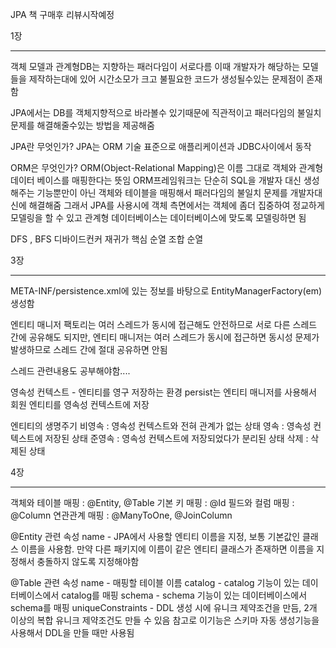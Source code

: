 JPA 책 구매후 리뷰시작예정


1장
***********

객체 모델과 관계형DB는 지향하는 패러다임이 서로다름 
이때 개발자가 해당하는 모델들을 제작하는대에 있어 시간소모가 크고 
불필요한 코드가 생성될수있는 문제점이 존재함 

JPA에서는 DB를 객체지향적으로 바라볼수 있기때문에 직관적이고 패러다임의 불일치문제를 
해결해줄수있는 방법을 제공해줌 


JPA란 무엇인가? 
JPA는 ORM 기술 표준으로 애플리케이션과 JDBC사이에서 동작

ORM은 무엇인가? 
ORM(Object-Relational Mapping)은 이름 그대로 객체와 관계형 데이터 베이스를 매핑한다는 뜻임 
ORM프레임워크는 단순히 SQL을 개발자 대신 생성해주는 기능뿐만이 아닌
객체와 테이블을 매핑해서 패러다임의 불일치 문제를 개발자대신에 해결해줌
그래서 JPA를 사용시에 객체 측면에서는 객체에 좀더 집중하여 정교하게 모델링을 할 수 있고 
관계형 데이터베이스는 데이터베이스에 맞도록 모델링하면 됨


DFS , BFS
디바이드컨커
재귀가 핵심
순열
조합 순열

3장
**********************************
META-INF/persistence.xml에 있는 정보를 바탕으로 EntityManagerFactory(em)생성함 

엔티티 매니저 팩토리는 여러 스레드가 동시에 접근해도 안전하므로 서로 다른 스레드 간에 공유해도 되지만, 엔티티 매니저는 여러 스레드가 동시에 
접근하면 동시성 문제가 발생하므로 스레드 간에 절대 공유하면 안됨 


스레드 관련내용도 공부해야함....


영속성 컨텍스트 - 엔티티를 영구 저장하는 환경
persist는 엔티티 매니저를 사용해서 회원 엔티티를 영속성 컨텍스트에 저장


엔티티의 생명주기 
비영속 : 영속성 컨텍스트와 전혀 관계가 없는 상태
영속 : 영속성 컨텍스트에 저장된 상태
준영속 : 영속성 컨텍스트에 저장되었다가 분리된 상태 
삭제 : 삭제된 상태

4장
*************************************
객체와 테이블 매핑 : @Entity, @Table
기본 키 매핑 : @Id 
필드와 컬럼 매핑 : @Column
연관관계 매핑 : @ManyToOne, @JoinColumn


@Entity 관련 속성 
name - JPA에서 사용할 엔티티 이름을 지정, 보통 기본값인 클래스 이름을 사용함. 만약 다른 패키지에 이름이 같은 엔티티 클래스가 존재하면 이름을 지정해서 
       충돌하지 않도록 지정해야함
       
@Table 관련 속성 
name - 매핑할 테이블 이름 
catalog - catalog 기능이 있는 데이터베이스에서 catalog를 매핑
schema - schema 기능이 있는 데이터베이스에서 schema를 매핑 
uniqueConstraints - DDL 생성 시에 유니크 제약조건을 만듬, 2개 이상의 복합 유니크 제약조건도 만들 수 있음 참고로 이기능은 스키마 자동 생성기능을 사용해서 DDL을 만들                       때만 사용됨